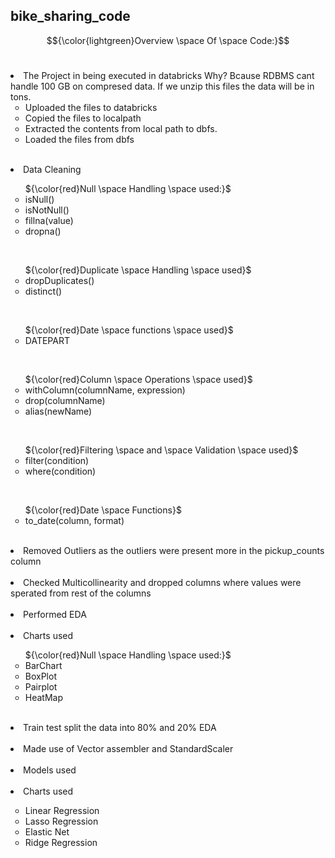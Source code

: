 ## bike_sharing_code

$${\color{lightgreen}Overview \space Of \space Code:}$$
<br>

<li>The Project in being executed in databricks Why? Bcause RDBMS cant handle 100 GB on compresed data. If we unzip this files the data will be in tons.
    <ul type = "circle">
         <li>Uploaded the files to databricks</li>
         <li>Copied the files to localpath</li>
         <li>Extracted the contents from local path to dbfs.</li>
         <li>Loaded the files from dbfs</li>
   </ul>
</li> 
<br>


<li>Data Cleaning</li> 
    <ul type = "circle">
    ${\color{red}Null \space Handling \space used:}$
     <li>isNull()</li>
     <li>isNotNull()</li>
      <li>fillna(value)</li>
      <li>dropna()</li>
    </ul>
  <br>
  
   <ul type = "circle">
 ${\color{red}Duplicate \space Handling \space used}$
   <li>dropDuplicates()</li>
   <li>distinct()</li>
   </ul>
<br>

 <ul type = "circle">
  ${\color{red}Date \space functions \space used}$
   <li>DATEPART</li>
   </ul>
  <br>

  <ul type = "circle">
  ${\color{red}Column \space Operations \space used}$
   <li>withColumn(columnName, expression)</li>
   <li>drop(columnName)</li>
   <li>alias(newName)</li>
   </ul>
  <br>

   <ul type = "circle">
  ${\color{red}Filtering \space and \space Validation \space used}$
   <li>filter(condition)</li>
   <li>where(condition)</li>
   </ul>
  <br>
  
  <ul type = "circle">
  ${\color{red}Date \space Functions}$
   <li>to_date(column, format)</li>
  </ul>

<br>
<li>Removed Outliers as the outliers were present more in the pickup_counts column</li> 
<br>

<li>Checked Multicollinearity and dropped columns where values were sperated from rest of the columns</li> 
<br> 
 
<li>Performed  EDA</li> 
<br>

<li>Charts used</li> 
    <ul type = "circle">
    ${\color{red}Null \space Handling \space used:}$
     <li>BarChart</li>
     <li>BoxPlot</li>
      <li>Pairplot</li>
      <li>HeatMap</li>
    </ul>
  <br>

  <li>Train test split the data into 80% and 20%  EDA</li> 
  <br>

  <li>Made use of Vector assembler and StandardScaler</li> 
  <br>

  <li>Models  used</li> 
  <br>
  
<li>Charts used</li> 
    <ul type = "circle">
     <li>Linear  Regression</li>
     <li>Lasso  Regression</li>
     <li>Elastic  Net</li>
      <li>Ridge  Regression</li>
    </ul>
  
